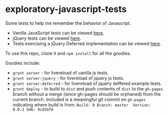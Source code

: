 exploratory-javascript-tests
============================

Some tests to help me remember the behavior of Javascript.

* Vanilla JavaScript tests can be viewed [here](http://pajtai.github.io/exploratory-javascript-tests/).
* jQuery tests can be viewed [here](http://pajtai.github.io/exploratory-javascript-tests/index-jquery.html).
* Tests exercising a jQuery Deferred implementation can be viewed [here](http://pajtai.github.io/exploratory-javascript-tests/index-deferred.html).

To use this repo, clone it and `npm install` for all the goodies.

Goodies include:

* `grunt server` - for livereload of vanilla js tests.
* `grunt server:jquery` - for livereload of jquery js tests.
* `grunt server:deferred` - for livereload of jquery deffered example tests.
* `grunt deploy` - to build to `dist` and push contents of `dist` to the `gh-pages` branch without a merge (since gh-pages should be orphaned) from the current branch.
Included is a meaningful git commit on `gh-pages` indicating where build is from: `Build: 8 Branch: master  Version: 0.0.3 SHA: 9cd5bf8`
